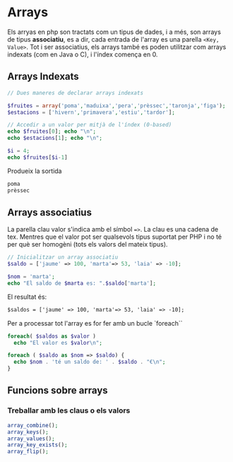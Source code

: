 # Arrays

Els arryas en php son tractats com un tipus de dades, i a més, son arrays de tipus **associatiu**, es a dir, cada entrada de l'array es una parella `<Key, Value>`. Tot i ser associatius, els arrays també es poden utilitzar com arrays indexats (com en Java o C), i l'índex comença en 0.

## Arrays Indexats

```php {.line-numbers}
// Dues maneres de declarar arrays indexats

$fruites = array('poma','maduixa','pera','prèssec','taronja','figa');
$estacions = ['hivern','primavera','estiu','tardor'];

// Accedir a un valor per mitjà de l'índex (0-based)
echo $fruites[0]; echo "\n";
echo $estacions[1]; echo "\n";

$i = 4;
echo $fruites[$i-1]
```
Produeix la sortida

```txt
poma
prèssec
```

## Arrays associatius
La parella clau valor s'indica amb el símbol `=>`. La clau es una cadena de tex. Mentres que el valor pot ser qualsevols tipus suportat per PHP i no té per què ser homogèni (tots els valors del mateix tipus).

```php
// Inicialitzar un array associatiu
$saldo = ['jaume' => 100, 'marta'=> 53, 'laia' => -10];

$nom = 'marta';
echo "El saldo de $marta es: ".$saldo['marta'];
```
El resultat és:

```txt
$saldos = ['jaume' => 100, 'marta'=> 53, 'laia' => -10];
```


Per a processar tot l'array es for fer amb un bucle `foreach``

```php
foreach( $saldos as $valor )
  echo "El valor es $valor\n";

foreach ( $saldo as $nom => $saldo) {
  echo $nom . 'té un saldo de: ' . $saldo . "€\n";
}
```
## Funcions sobre arrays

 ### Treballar amb les claus o els valors
 ```php
array_combine();
array_keys();
array_values();
array_key_exists();
array_flip();
```

